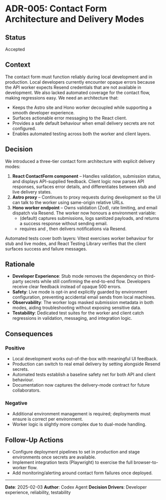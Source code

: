 # ADR-005: Contact Form Architecture and Delivery Modes

## Status
Accepted

## Context
The contact form must function reliably during local development and in production. Local developers currently encounter opaque errors because the API worker expects Resend credentials that are not available in development. We also lacked automated coverage for the contact flow, making regressions easy. We need an architecture that:

- Keeps the Astro site and Hono worker decoupled while supporting a smooth developer experience.
- Surfaces actionable error messaging to the React client.
- Provides a safe default behaviour when email delivery secrets are not configured.
- Enables automated testing across both the worker and client layers.

## Decision
We introduced a three-tier contact form architecture with explicit delivery modes:

1. **React ContactForm component** – Handles validation, submission status, and displays API-supplied feedback. Client logic now parses API responses, surfaces error details, and differentiates between stub and live delivery states.
2. **Astro  proxy** – Continues to proxy requests during development so the UI can talk to the worker using same-origin relative URLs.
3. **Hono worker  endpoint** – Owns validation (Zod), rate limiting, and email dispatch via Resend. The worker now honours a  environment variable:
   -  (default) captures submissions, logs sanitized payloads, and returns a success response without sending email.
   -  requires  and , then delivers notifications via Resend.

Automated tests cover both layers: Vitest exercises worker behaviour for stub and live modes, and React Testing Library verifies that the client surfaces success and failure messages.

## Rationale
- **Developer Experience**: Stub mode removes the dependency on third-party secrets while still confirming the end-to-end flow. Developers receive clear feedback instead of opaque 500 errors.
- **Safety**: Live mode is opt-in and explicitly guarded by environment configuration, preventing accidental email sends from local machines.
- **Observability**: The worker logs masked submission metadata in both modes, aiding troubleshooting without exposing sensitive data.
- **Testability**: Dedicated test suites for the worker and client catch regressions in validation, messaging, and integration logic.

## Consequences
### Positive
- Local development works out-of-the-box with meaningful UI feedback.
- Production can switch to real email delivery by setting  alongside Resend secrets.
- Automated tests establish a baseline safety net for both API and client behaviour.
- Documentation now captures the delivery-mode contract for future collaborators.

### Negative
- Additional environment management is required; deployments must ensure  is correct per environment.
- Worker logic is slightly more complex due to dual-mode handling.

## Follow-Up Actions
- Configure deployment pipelines to set  in production and stage environments once secrets are available.
- Implement integration tests (Playwright) to exercise the full browser-to-worker flow.
- Add monitoring/alerting around contact form failures once deployed.

---
**Date**: 2025-02-03  **Author**: Codex Agent  **Decision Drivers**: Developer experience, reliability, testability
